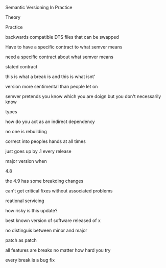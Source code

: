 Semantic Versioning In Practice

Theory

Practice



backwards compatible DTS files that can be swapped

Have to have a specific contract to what semver means

need a specific contract about what semver means

stated contract

this is what a break is and this is what isnt'

version more sentimental than people let on


semver pretends you know which you are doign but you don't necessarily know

types

how do you act as an indirect dependency

no one is rebuilding


correct into peoples hands at all times


just goes up by .1 every release

major version when 


4.8

the 4.9 has some breakding changes

can't get critical fixes without associated problems

reational servicing

how risky is this update?

best known version of software released of x

no distinguis between minor and major

patch as patch


all features are breaks no matter how hard you try

every break is a bug fix
